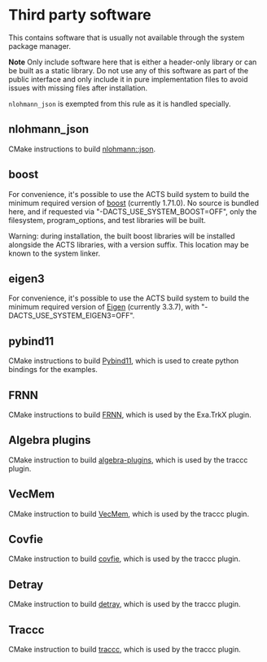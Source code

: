 # Third party software

This contains software that is usually not available through the system
package manager.

**Note** Only include software here that is either a header-only library or
can be built as a static library. Do not use any of this software as part of
the public interface and only include it in pure implementation files to avoid
issues with missing files after installation.

`nlohmann_json` is exempted from this rule as it is handled specially.

## nlohmann_json

CMake instructions to build [nlohmann::json](https://github.com/nlohmann/json).

## boost

For convenience, it's possible to use the ACTS build system to build the minimum
required version of [boost](https://www.boost.org/) (currently 1.71.0).  No source is
bundled here, and if requested via "-DACTS_USE_SYSTEM_BOOST=OFF", only the filesystem,
program_options, and test libraries will be built.

Warning: during installation, the built boost libraries will be installed alongside the
ACTS libraries, with a version suffix. This location may be known to the system linker.

## eigen3

For convenience, it's possible to use the ACTS build system to build
the minimum required version of [Eigen](https://eigen.tuxfamily.org)
(currently 3.3.7), with "-DACTS_USE_SYSTEM_EIGEN3=OFF".

## pybind11

CMake instructions to build [Pybind11](https://github.com/pybind/pybind11), which is used to create python bindings for the examples.

## FRNN

CMake instructions to build [FRNN](https://github.com/lxxue/FRNN), which is used by the Exa.TrkX plugin.

## Algebra plugins

CMake instruction to build [algebra-plugins](https://github.com/acts-project/algebra-plugins), which is used by the traccc plugin.

## VecMem

CMake instruction to build [VecMem](https://github.com/acts-project/vecmem), which is used by the traccc plugin.

## Covfie

CMake instruction to build [covfie](https://github.com/acts-project/covfie), which is used by the traccc plugin.

## Detray

CMake instruction to build [detray](https://github.com/acts-project/detray), which is used by the traccc plugin.

## Traccc

CMake instruction to build [traccc](https://github.com/acts-project/traccc), which is used by the traccc plugin.
